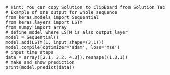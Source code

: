 <pre class="file" data-target="clipboard">
# Hint: You can copy Solution to ClipBoard from Solution Tab
# Example of one output for whole sequence
from keras.models import Sequential
from keras.layers import LSTM
from numpy import array
# define model where LSTM is also output layer
model = Sequential()
model.add(LSTM(1, input_shape=(3,1)))
model.compile(optimizer='adam', loss='mse')
# input time steps
data = array([2.1, 3.2, 4.3]).reshape((1,3,1))
# make and show prediction
print(model.predict(data))

</pre>